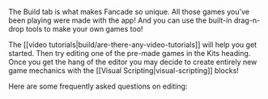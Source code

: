 The Build tab is what makes Fancade so unique. All those games you've been playing were made with the app! And you can use the built-in drag-n-drop tools to make your own games too!

The [[video tutorials|build/are-there-any-video-tutorials]] will help you get started. Then try editing one of the pre-made games in the Kits heading. Once you get the hang of the editor you may decide to create entirely new game mechanics with the [[Visual Scripting|visual-scripting]] blocks!

Here are some frequently asked questions on editing: